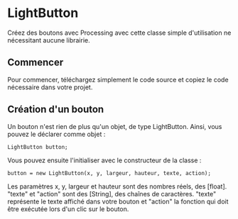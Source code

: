 # LightButton
Créez des boutons avec Processing avec cette classe simple d'utilisation ne nécessitant aucune librairie.

## Commencer

Pour commencer, téléchargez simplement le code source et copiez le code nécessaire dans votre projet.


## Création d'un bouton

Un bouton n'est rien de plus qu'un objet, de type LightButton. Ainsi, vous pouvez le déclarer comme objet :

```
LightButton button;
```

Vous pouvez ensuite l'initialiser avec le constructeur de la classe :

```
button = new LightButton(x, y, largeur, hauteur, texte, action);
```
Les paramètres x, y, largeur et hauteur sont des nombres réels, des [float]. "texte" et "action" sont des [String], des chaînes de caractères.
"texte" représente le texte affiché dans votre bouton et "action" la fonction qui doit être exécutée lors d'un clic sur le bouton.
